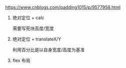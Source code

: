 <!-- @format -->

https://www.cnblogs.com/padding1015/p/9577958.html

1. 绝对定位 + calc

   需要写死块高度/宽度

2. 绝对定位 + translateX/Y

   利用百分比是以自身宽度/高度为基准

3. flex 布局
